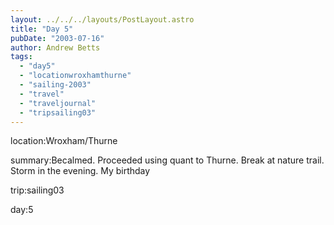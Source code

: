```yaml
---
layout: ../../../layouts/PostLayout.astro
title: "Day 5"
pubDate: "2003-07-16"
author: Andrew Betts
tags: 
  - "day5"
  - "locationwroxhamthurne"
  - "sailing-2003"
  - "travel"
  - "traveljournal"
  - "tripsailing03"
---
```


location:Wroxham/Thurne

summary:Becalmed. Proceeded using quant to Thurne. Break at nature trail. Storm in the evening. My birthday

trip:sailing03

day:5
